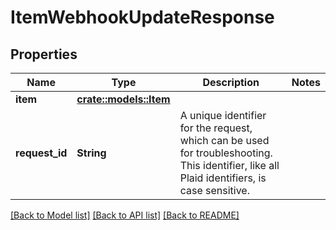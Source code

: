# ItemWebhookUpdateResponse

## Properties

Name | Type | Description | Notes
------------ | ------------- | ------------- | -------------
**item** | [**crate::models::Item**](Item.md) |  | 
**request_id** | **String** | A unique identifier for the request, which can be used for troubleshooting. This identifier, like all Plaid identifiers, is case sensitive. | 

[[Back to Model list]](../README.md#documentation-for-models) [[Back to API list]](../README.md#documentation-for-api-endpoints) [[Back to README]](../README.md)


